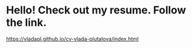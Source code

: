 # Hello! Check out my resume. Follow the link.

https://vladapl.github.io/cv-vlada-plutalova/index.html
